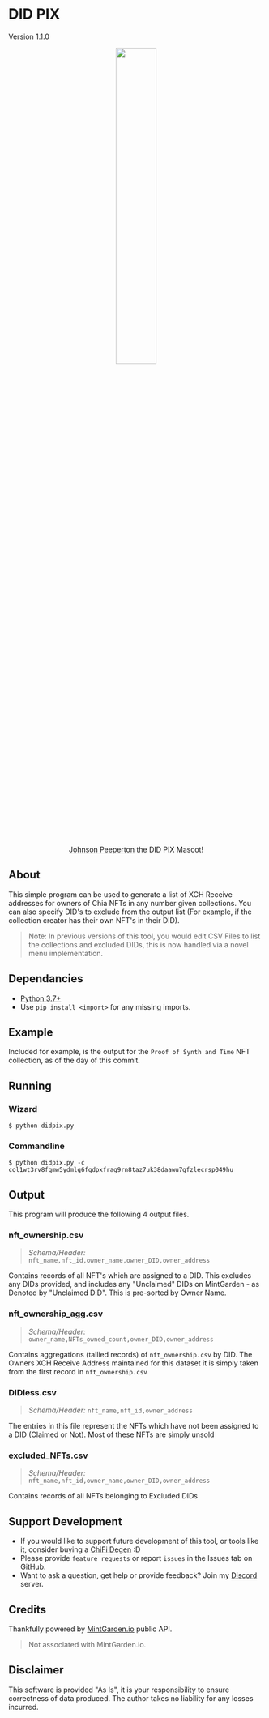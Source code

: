 # DID PIX

Version 1.1.0

<div align="center">
    <img src="https://bafybeiam6rq5c5jmg5lp524q6elln33stojpsclipzr5whicyegmzmfdym.ipfs.nftstorage.link/DIDPIX.png" style="width:40%;height:auto;"/>
    <p><a href="https://mintgarden.io/nfts/nft1frue7ehxrj975q3dy9f8n0lq0a7lt7676jlg5rl59yr2dzc2y46qdksvxk">Johnson Peeperton</a> the DID PIX Mascot!</p>
</div>

## About

This simple program can be used to generate a list of XCH Receive addresses for owners of Chia NFTs in any number given collections. You can also specify DID's to exclude from the output list (For example, if the collection creator has their own NFT's in their DID).

> Note: In previous versions of this tool, you would edit CSV Files to list the collections and excluded DIDs, this is now handled via a novel menu implementation.

## Dependancies

- [Python 3.7+](https://www.python.org/downloads/)
- Use `pip install <import>` for any missing imports.

## Example

Included for example, is the output for the `Proof of Synth and Time` NFT collection, as of the day of this commit.

## Running

### Wizard
`$ python didpix.py`

### Commandline
`$ python didpix.py -c col1wt3rv8fqmw5ydmlg6fqdpxfrag9rn8taz7uk38daawu7gfzlecrsp049hu`

## Output

This program will produce the following 4 output files.

### **nft_ownership.csv**

> *Schema/Header:* `nft_name,nft_id,owner_name,owner_DID,owner_address`

Contains records of all NFT's which are assigned to a DID. This excludes any DIDs provided, and includes any "Unclaimed" DIDs on MintGarden - as Denoted by "Unclaimed DID". This is pre-sorted by Owner Name.

### **nft_ownership_agg.csv**

> *Schema/Header:* `owner_name,NFTs_owned_count,owner_DID,owner_address`

Contains aggregations (tallied records) of `nft_ownership.csv` by DID. The Owners XCH Receive Address maintained for this dataset it is simply taken from the first record in `nft_ownership.csv`

### **DIDless.csv**

> *Schema/Header:* `nft_name,nft_id,owner_address`

The entries in this file represent the NFTs which have not been assigned to a DID (Claimed or Not). Most of these NFTs are simply unsold

### **excluded_NFTs.csv**

> *Schema/Header:* `nft_name,nft_id,owner_name,owner_DID,owner_address`

Contains records of all NFTs belonging to Excluded DIDs

## Support Development

- If you would like to support future development of this tool, or tools like it, consider buying a [ChiFi Degen](https://dexie.space/offers/col1cueue8anxk6uyf0gu92gwxfm2myf7mdq06z744h32wlw37urhlvsjnpu9c/xch) :D
- Please provide `feature requests` or report `issues` in the Issues tab on GitHub.
- Want to ask a question, get help or provide feedback? Join my [Discord]() server.

## Credits

Thankfully powered by [MintGarden.io](mintgarden.io) public API.

> Not associated with MintGarden.io.

## Disclaimer

This software is provided "As Is", it is your responsibility to ensure correctness of data produced.
The author takes no liability for any losses incurred.
